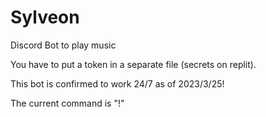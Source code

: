 # Sylveon
Discord Bot to play music

You have to put a token in a separate file (secrets on replit).

This bot is confirmed to work 24/7 as of 2023/3/25!

The current command is "!"
